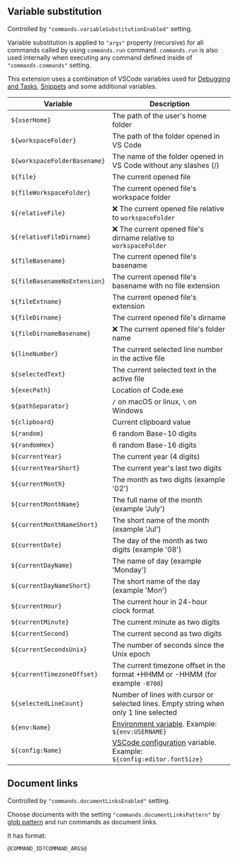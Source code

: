 

## Variable substitution

<!-- https://code.visualstudio.com/docs/editor/variables-reference -->
<!-- https://code.visualstudio.com/docs/editor/userdefinedsnippets#_variables -->
<!-- https://github.com/usernamehw/vscode-commands/issues/9 -->
<!-- [📚 Docs](https://github.com/usernamehw/vscode-commands/blob/master/docs/documentation.md#variable-substitution) -->

Controlled by `"commands.variableSubstitutionEnabled"` setting.

Variable substitution is applied to `"args"` property (recursive) for all commands called by using `commands.run` command.
`commands.run` is also used internally when executing any command defined inside of `"commands.commands"` setting.

This extension uses a combination of VSCode variables used for [Debugging and Tasks](https://code.visualstudio.com/docs/editor/variables-reference), [Snippets](https://code.visualstudio.com/docs/editor/userdefinedsnippets#_variables) and some additional variables.

Variable | Description
--- | ---
`${userHome}` | The path of the user's home folder
`${workspaceFolder}` | The path of the folder opened in VS Code
`${workspaceFolderBasename}` | The name of the folder opened in VS Code without any slashes (/)
`${file}` | The current opened file
`${fileWorkspaceFolder}` | The current opened file's workspace folder
`${relativeFile}` | ❌ The current opened file relative to `workspaceFolder`
`${relativeFileDirname}` | ❌ The current opened file's dirname relative to `workspaceFolder`
`${fileBasename}` | The current opened file's basename
`${fileBasenameNoExtension}` | The current opened file's basename with no file extension
`${fileExtname}` | The current opened file's extension
`${fileDirname}` | The current opened file's dirname
`${fileDirnameBasename}` | ❌ The current opened file's folder name
`${lineNumber}` | The current selected line number in the active file
`${selectedText}` | The current selected text in the active file
`${execPath}` | Location of Code.exe
`${pathSeparator}` | `/` on macOS or linux, `\` on Windows
`${clipboard}` | Current clipboard value
`${random}` | 6 random Base-10 digits
`${randomHex}` | 6 random Base-16 digits
`${currentYear}`| The current year (4 digits)
`${currentYearShort}`| The current year's last two digits
`${currentMonth}`| The month as two digits (example '02')
`${currentMonthName}`| The full name of the month (example 'July')
`${currentMonthNameShort}`| The short name of the month (example 'Jul')
`${currentDate}`| The day of the month as two digits (example '08')
`${currentDayName}`| The name of day (example 'Monday')
`${currentDayNameShort}`| The short name of the day (example 'Mon')
`${currentHour}`| The current hour in 24-hour clock format
`${currentMinute}`| The current minute as two digits
`${currentSecond}`| The current second as two digits
`${currentSecondsUnix}`| The number of seconds since the Unix epoch
`${currentTimezoneOffset}`| The current timezone offset in the format +HHMM or -HHMM (for example `-0700`)
`${selectedLineCount}`| Number of lines with cursor or selected lines. Empty string when only 1 line selected
`${env:Name}`| [Environment variable](https://en.wikipedia.org/wiki/Environment_variable). Example: `${env:USERNAME}`
`${config:Name}`| [VSCode configuration](https://code.visualstudio.com/docs/getstarted/settings#_default-settings) variable. Example: `${config:editor.fontSize}`

## Document links

Controlled by `"commands.documentLinksEnabled"` setting.

Choose documents with the setting `"commands.documentLinksPattern"` by [glob pattern](https://code.visualstudio.com/api/references/vscode-api#GlobPattern) and run commands as document links.

It has format:

```plaintext
@COMMAND_ID?COMMAND_ARGS@
```

<!-- TODO: add gif -->
